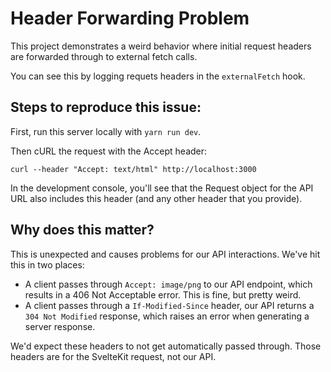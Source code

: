 # Header Forwarding Problem

This project demonstrates a weird behavior where initial request headers are forwarded through to external fetch calls.

You can see this by logging requets headers in the `externalFetch` hook.

## Steps to reproduce this issue:

First, run this server locally with `yarn run dev`.

Then cURL the request with the Accept header:

```
curl --header "Accept: text/html" http://localhost:3000
```

In the development console, you'll see that the Request object for the API URL also includes this header (and any other header that you provide).

## Why does this matter?

This is unexpected and causes problems for our API interactions. We've hit this in two places:

- A client passes through `Accept: image/png` to our API endpoint, which results in a 406 Not Acceptable error. This is fine, but pretty weird.
- A client passes through a `If-Modified-Since` header, our API returns a `304 Not Modified` response, which raises an error when generating a server response. 

We'd expect these headers to not get automatically passed through. Those headers are for the SvelteKit request, not our API.